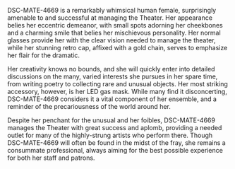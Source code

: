DSC-MATE-4669 is a remarkably whimsical human female, surprisingly amenable to and successful at managing the Theater. Her appearance belies her eccentric demeanor, with small spots adorning her cheekbones and a charming smile that belies her mischievous personality. Her normal glasses provide her with the clear vision needed to manage the theater, while her stunning retro cap, affixed with a gold chain, serves to emphasize her flair for the dramatic.

Her creativity knows no bounds, and she will quickly enter into detailed discussions on the many, varied interests she pursues in her spare time, from writing poetry to collecting rare and unusual objects. Her most striking accessory, however, is her LED gas mask. While many find it disconcerting, DSC-MATE-4669 considers it a vital component of her ensemble, and a reminder of the precariousness of the world around her.

Despite her penchant for the unusual and her foibles, DSC-MATE-4669 manages the Theater with great success and aplomb, providing a needed outlet for many of the highly-strung artists who perform there. Though DSC-MATE-4669 will often be found in the midst of the fray, she remains a consummate professional, always aiming for the best possible experience for both her staff and patrons.